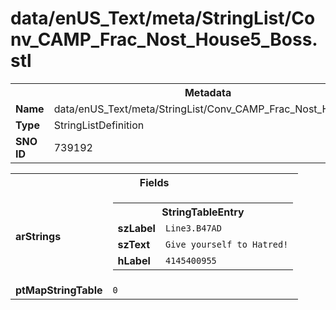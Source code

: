<h1>data/enUS_Text/meta/StringList/Conv_CAMP_Frac_Nost_House5_Boss.stl</h1><table><tr><th colspan="100%">Metadata</th></tr><tr><td><b>Name</b></td><td>data/enUS_Text/meta/StringList/Conv_CAMP_Frac_Nost_House5_Boss.stl</td></tr><tr><td><b>Type</b></td><td>StringListDefinition</td></tr><tr><td><b>SNO ID</b></td><td>739192</td></tr></table>

<table><tr><th colspan="100%">Fields</th></tr><tr><td><b>arStrings</b></td><td><table><tr><th colspan="100%">StringTableEntry</th></tr><tr><td><b>szLabel</b></td><td><code>Line3.B47AD</code></td></tr><tr><td><b>szText</b></td><td><code>Give yourself to Hatred!</code></td></tr><tr><td><b>hLabel</b></td><td><code>4145400955</code></td></tr></table>


</td></tr><tr><td><b>ptMapStringTable</b></td><td><code>0</code></td></tr></table>


